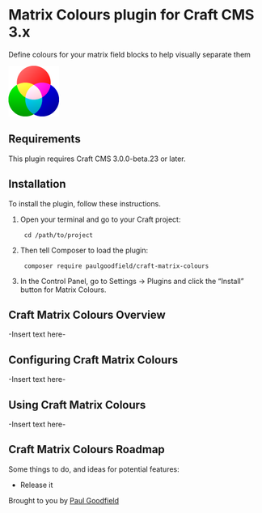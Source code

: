 # Matrix Colours plugin for Craft CMS 3.x

Define colours for your matrix field blocks to help visually separate them

![Icon](resources/img/icon.png)

## Requirements

This plugin requires Craft CMS 3.0.0-beta.23 or later.

## Installation

To install the plugin, follow these instructions.

1. Open your terminal and go to your Craft project:

        cd /path/to/project

2. Then tell Composer to load the plugin:

        composer require paulgoodfield/craft-matrix-colours

3. In the Control Panel, go to Settings → Plugins and click the “Install” button for Matrix Colours.

## Craft Matrix Colours Overview

-Insert text here-

## Configuring Craft Matrix Colours

-Insert text here-

## Using Craft Matrix Colours

-Insert text here-

## Craft Matrix Colours Roadmap

Some things to do, and ideas for potential features:

* Release it

Brought to you by [Paul Goodfield](https://paulgoodfield.com)
